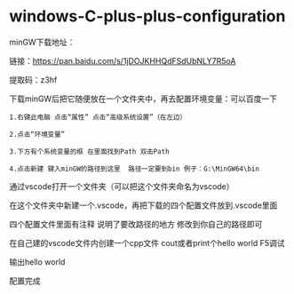 # windows-C-plus-plus-configuration
minGW下载地址：

链接：https://pan.baidu.com/s/1jDOJKHHQdFSdUbNLY7R5oA 

提取码：z3hf

下载minGW后把它随便放在一个文件夹中，再去配置环境变量：可以百度一下
```
1.右键此电脑 点击“属性” 点击“高级系统设置”（在左边）

2.点击“环境变量”

3.下方有个系统变量的框 在里面找到Path 双击Path

4.点击新建 键入minGW的路径到这里  路径一定要到bin 例子：G:\MinGW64\bin
```
通过vscode打开一个文件夹（可以把这个文件夹命名为vscode）

在这个文件夹中新建一个.vscode，再把下载的四个配置文件放到.vscode里面 

四个配置文件里面有注释 说明了要改路径的地方 修改到你自己的路径即可

在自己建的vscode文件内创建一个cpp文件 cout或者print个hello world F5调试 

输出hello world 

配置完成
